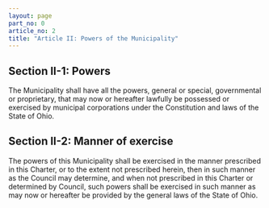 ```yaml
---
layout: page
part_no: 0
article_no: 2
title: "Article II: Powers of the Municipality"
---
```


## Section II-1: Powers

The Municipality shall have all the powers, general or special, governmental or
proprietary, that may now or hereafter lawfully be possessed or exercised by
municipal corporations under the Constitution and laws of the State of Ohio.

## Section II-2: Manner of exercise

The powers of this Municipality shall be exercised in the manner prescribed in
this Charter, or to the extent not prescribed herein, then in such manner as the
Council may determine, and when not prescribed in this Charter or determined by
Council, such powers shall be exercised in such manner as may now or hereafter
be provided by the general laws of the State of Ohio.
